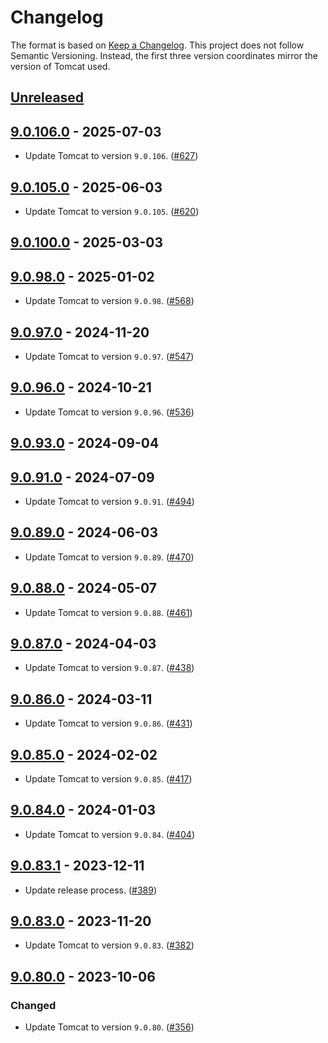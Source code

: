 # Changelog

The format is based on [Keep a Changelog](https://keepachangelog.com/en/1.1.0/). This project does not follow Semantic Versioning. Instead, the first three version coordinates mirror the version of Tomcat used.

## [Unreleased]


## [9.0.106.0] - 2025-07-03

- Update Tomcat to version `9.0.106`. ([#627](https://github.com/heroku/webapp-runner/pull/627))

## [9.0.105.0] - 2025-06-03

- Update Tomcat to version `9.0.105`. ([#620](https://github.com/heroku/webapp-runner/pull/620))

## [9.0.100.0] - 2025-03-03


## [9.0.98.0] - 2025-01-02

- Update Tomcat to version `9.0.98`. ([#568](https://github.com/heroku/webapp-runner/pull/568))

## [9.0.97.0] - 2024-11-20

- Update Tomcat to version `9.0.97`. ([#547](https://github.com/heroku/webapp-runner/pull/547))

## [9.0.96.0] - 2024-10-21

- Update Tomcat to version `9.0.96`. ([#536](https://github.com/heroku/webapp-runner/pull/536))

## [9.0.93.0] - 2024-09-04


## [9.0.91.0] - 2024-07-09

- Update Tomcat to version `9.0.91`. ([#494](https://github.com/heroku/webapp-runner/pull/494))

## [9.0.89.0] - 2024-06-03

- Update Tomcat to version `9.0.89`. ([#470](https://github.com/heroku/webapp-runner/pull/470))

## [9.0.88.0] - 2024-05-07

- Update Tomcat to version `9.0.88`. ([#461](https://github.com/heroku/webapp-runner/pull/461))

## [9.0.87.0] - 2024-04-03

- Update Tomcat to version `9.0.87`. ([#438](https://github.com/heroku/webapp-runner/pull/438))

## [9.0.86.0] - 2024-03-11

- Update Tomcat to version `9.0.86`. ([#431](https://github.com/heroku/webapp-runner/pull/431))

## [9.0.85.0] - 2024-02-02

- Update Tomcat to version `9.0.85`. ([#417](https://github.com/heroku/webapp-runner/pull/417))

## [9.0.84.0] - 2024-01-03

- Update Tomcat to version `9.0.84`. ([#404](https://github.com/heroku/webapp-runner/pull/404))

## [9.0.83.1] - 2023-12-11

- Update release process. ([#389](https://github.com/heroku/webapp-runner/pull/389))

## [9.0.83.0] - 2023-11-20

- Update Tomcat to version `9.0.83`. ([#382](https://github.com/heroku/webapp-runner/pull/382))

## [9.0.80.0] - 2023-10-06

### Changed

- Update Tomcat to version `9.0.80`. ([#356](https://github.com/heroku/webapp-runner/pull/356))

[unreleased]: https://github.com/heroku/webapp-runner/compare/v9.0.106.0...HEAD
[9.0.106.0]: https://github.com/heroku/webapp-runner/compare/v9.0.105.0...v9.0.106.0
[9.0.105.0]: https://github.com/heroku/webapp-runner/compare/v9.0.100.0...v9.0.105.0
[9.0.100.0]: https://github.com/heroku/webapp-runner/compare/v9.0.98.0...v9.0.100.0
[9.0.98.0]: https://github.com/heroku/webapp-runner/compare/v9.0.97.0...v9.0.98.0
[9.0.97.0]: https://github.com/heroku/webapp-runner/compare/v9.0.96.0...v9.0.97.0
[9.0.96.0]: https://github.com/heroku/webapp-runner/compare/v9.0.93.0...v9.0.96.0
[9.0.93.0]: https://github.com/heroku/webapp-runner/compare/v9.0.91.0...v9.0.93.0
[9.0.91.0]: https://github.com/heroku/webapp-runner/compare/v9.0.89.0...v9.0.91.0
[9.0.89.0]: https://github.com/heroku/webapp-runner/compare/v9.0.88.0...v9.0.89.0
[9.0.88.0]: https://github.com/heroku/webapp-runner/compare/v9.0.87.0...v9.0.88.0
[9.0.87.0]: https://github.com/heroku/webapp-runner/compare/v9.0.86.0...v9.0.87.0
[9.0.86.0]: https://github.com/heroku/webapp-runner/compare/v9.0.85.0...v9.0.86.0
[9.0.85.0]: https://github.com/heroku/webapp-runner/compare/v9.0.84.0...v9.0.85.0
[9.0.84.0]: https://github.com/heroku/webapp-runner/compare/v9.0.83.1...v9.0.84.0
[9.0.83.1]: https://github.com/heroku/webapp-runner/compare/v9.0.83.0...v9.0.83.1
[9.0.83.0]: https://github.com/heroku/webapp-runner/compare/v9.0.80.0...v9.0.83.0
[9.0.80.0]: https://github.com/heroku/webapp-runner/compare/9.0.78.0...9.0.80.0
